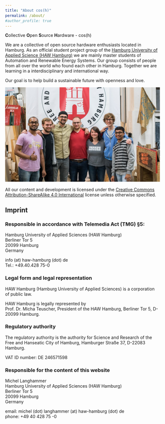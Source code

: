 ```yaml
---
title: "About cos(h)"
permalink: /about/
#author_profile: true
---
```


**C**ollective **O**pen **S**ource **H**ardware - cos(h)

We are a collective of open source hardware enthusiasts located in Hamburg.
As an official student project group of the [Hamburg University of Applied Science (HAW Hamburg)](https://www.haw-hamburg.de/startseite.html) we are mainly master students of Automation and Renewable Energy Systems.
Our group consists of people from all over the world who found each other in Hamburg.
Together we are learning in a interdisciplinary and international way.

Our goal is to help build a sustainable future with openness and love.

![cos(h) team during Libre Solar PCB reproduction](/images/team.jpg)

<!-- ![cos(h) team during Libre Solar PCB reproduction](/images/team_1.jpg) -->


All our content and development is licensed under the [Creative Commons Attribution-ShareAlike 4.0 International](https://creativecommons.org/licenses/by-sa/4.0/) license unless otherwise specified.

## Imprint

### Responsible in accordance with Telemedia Act (TMG) §5:
Hamburg University of Applied Sciences (HAW Hamburg) <br />
Berliner Tor 5<br />
20099 Hamburg<br />
Germany

info (at) haw-hamburg (dot) de<br />
Tel.: +49.40.428 75-0<br />

### Legal form and legal representation
HAW Hamburg (Hamburg University of Applied Sciences) is a corporation of public law.

HAW Hamburg is legally represented by <br />
Prof. Dr. Micha Teuscher, President of the HAW Hamburg, Berliner Tor 5, D-20099 Hamburg.

### Regulatory authority

The regulatory authority is the authority for Science and Research of the Free and Hanseatic City of Hamburg, Hamburger Straße 37, D-22083 Hamburg.

VAT ID number: DE 246571598


### Responsible for the content of this website
Michel Langhammer<br />
Hamburg University of Applied Sciences (HAW Hamburg)<br />
Berliner Tor 5<br />
20099 Hamburg<br />
Germany

email: michel (dot) langhammer (at) haw-hamburg (dot) de <br />
phone: +49 40 428 75 -0

